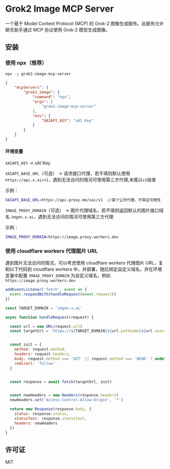 # Grok2 Image MCP Server

一个基于 Model Context Protocol (MCP) 的 Grok-2 图像生成服务。此服务允许聊天助手通过 MCP 协议使用 Grok-2 模型生成图像。

## 安装


### 使用 npx（推荐）

```bash
npx -y grok2-image-mcp-server
```

```json
{
    "mcpServers": {
        "grok2_image": {
            "command": "npx",
            "args": [
                "grok2-image-mcp-server"
            ],
            "env": {
                "XAIAPI_KEY": "xAI Key"
            }
        }
    }
}
```
#### 环境变量

`XAIAPI_KEY` -> xAI Key

`XAIAPI_BASE_URL`（可选） -> 请求接口代理，若不填则默认使用 `https://api.x.ai/v1`，遇到无法访问的情况可使用第三方代理,末尾以`v1`结束

示例：

```bash
XAIAPI_BASE_URL=https://api-proxy.me/xai/v1  //某个公开代理，不保证可用性
```

`IMAGE_PROXY_DOMAIN`（可选） -> 图片代理域名，若不填则返回默认的图片接口域名 `imgen.x.ai`，遇到无法访问的情况可使用第三方代理

示例：

```bash
IMAGE_PROXY_DOMAIN=https://image.proxy.workers.dev
```

### 使用 cloudflare workers 代理图片 URL

遇到图片无法访问的情况，可以考虑使用 cloudflare workers 代理图片 URL，复制以下代码到 cloudflare workers 中，并部署，随后绑定自定义域名，并在环境变量中配置 `IMAGE_PROXY_DOMAIN` 为自定义域名，例如 `https://image.proxy.workers.dev`

```js
addEventListener('fetch', event => {
  event.respondWith(handleRequest(event.request))
})

const TARGET_DOMAIN = 'imgen.x.ai'

async function handleRequest(request) {

  const url = new URL(request.url)
  const targetUrl = `https://${TARGET_DOMAIN}${url.pathname}${url.search}`


  const init = {
    method: request.method,
    headers: request.headers,
    body: request.method === 'GET' || request.method === 'HEAD' ? undefined : request.body,
    redirect: 'follow'
  }


  const response = await fetch(targetUrl, init)


  const newHeaders = new Headers(response.headers)
  newHeaders.set('Access-Control-Allow-Origin', '*')

  return new Response(response.body, {
    status: response.status,
    statusText: response.statusText,
    headers: newHeaders
  })
}
```

## 许可证

MIT
